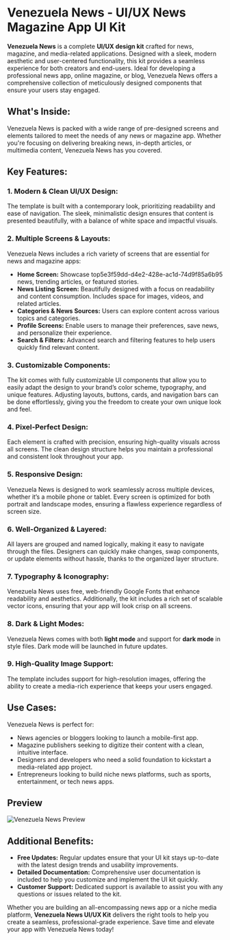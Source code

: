 # Venezuela News - UI/UX News Magazine App UI Kit

**Venezuela News** is a complete **UI/UX design kit** crafted for news, magazine, and media-related applications. Designed with a sleek, modern aesthetic and user-centered functionality, this kit provides a seamless experience for both creators and end-users. Ideal for developing a professional news app, online magazine, or blog, Venezuela News offers a comprehensive collection of meticulously designed components that ensure your users stay engaged.

## What's Inside:

Venezuela News is packed with a wide range of pre-designed screens and elements tailored to meet the needs of any news or magazine app. Whether you're focusing on delivering breaking news, in-depth articles, or multimedia content, Venezuela News has you covered.

## Key Features:

### 1. Modern & Clean UI/UX Design:

The template is built with a contemporary look, prioritizing readability and ease of navigation. The sleek, minimalistic design ensures that content is presented beautifully, with a balance of white space and impactful visuals.

### 2. Multiple Screens & Layouts:

Venezuela News includes a rich variety of screens that are essential for news and magazine apps:

- **Home Screen:** Showcase top5e3f59dd-d4e2-428e-ac1d-74d9f85a6b95 news, trending articles, or featured stories.
- **News Listing Screen:** Beautifully designed with a focus on readability and content consumption. Includes space for images, videos, and related articles.
- **Categories & News Sources:** Users can explore content across various topics and categories.
- **Profile Screens:** Enable users to manage their preferences, save news, and personalize their experience.
- **Search & Filters:** Advanced search and filtering features to help users quickly find relevant content.

### 3. Customizable Components:

The kit comes with fully customizable UI components that allow you to easily adapt the design to your brand’s color scheme, typography, and unique features. Adjusting layouts, buttons, cards, and navigation bars can be done effortlessly, giving you the freedom to create your own unique look and feel.

### 4. Pixel-Perfect Design:

Each element is crafted with precision, ensuring high-quality visuals across all screens. The clean design structure helps you maintain a professional and consistent look throughout your app.

### 5. Responsive Design:

Venezuela News is designed to work seamlessly across multiple devices, whether it’s a mobile phone or tablet. Every screen is optimized for both portrait and landscape modes, ensuring a flawless experience regardless of screen size.

### 6. Well-Organized & Layered:

All layers are grouped and named logically, making it easy to navigate through the files. Designers can quickly make changes, swap components, or update elements without hassle, thanks to the organized layer structure.

### 7. Typography & Iconography:

Venezuela News uses free, web-friendly Google Fonts that enhance readability and aesthetics. Additionally, the kit includes a rich set of scalable vector icons, ensuring that your app will look crisp on all screens.

### 8. Dark & Light Modes:

Venezuela News comes with both **light mode** and support for **dark mode** in style files. Dark mode
will be launched in future updates.

### 9. High-Quality Image Support:

The template includes support for high-resolution images, offering the ability to create a media-rich experience that keeps your users engaged.

## Use Cases:

Venezuela News is perfect for:

- News agencies or bloggers looking to launch a mobile-first app.
- Magazine publishers seeking to digitize their content with a clean, intuitive interface.
- Designers and developers who need a solid foundation to kickstart a media-related app project.
- Entrepreneurs looking to build niche news platforms, such as sports, entertainment, or tech news apps.

## Preview

![Venezuela News Preview](https://i.imgur.com/FoSlFJV.png)

## Additional Benefits:

- **Free Updates:** Regular updates ensure that your UI kit stays up-to-date with the latest design trends and usability improvements.
- **Detailed Documentation:** Comprehensive user documentation is included to help you customize and implement the UI kit quickly.
- **Customer Support:** Dedicated support is available to assist you with any questions or issues related to the kit.

Whether you are building an all-encompassing news app or a niche media platform, **Venezuela News UI/UX Kit** delivers the right tools to help you create a seamless, professional-grade experience. Save time and elevate your app with Venezuela News today!
